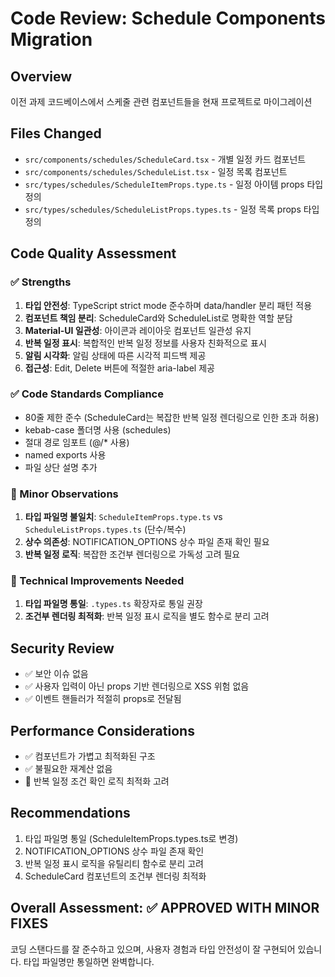 # Code Review: Schedule Components Migration

## Overview

이전 과제 코드베이스에서 스케줄 관련 컴포넌트들을 현재 프로젝트로 마이그레이션

## Files Changed

- `src/components/schedules/ScheduleCard.tsx` - 개별 일정 카드 컴포넌트
- `src/components/schedules/ScheduleList.tsx` - 일정 목록 컴포넌트
- `src/types/schedules/ScheduleItemProps.type.ts` - 일정 아이템 props 타입 정의
- `src/types/schedules/ScheduleListProps.types.ts` - 일정 목록 props 타입 정의

## Code Quality Assessment

### ✅ Strengths

1. **타입 안전성**: TypeScript strict mode 준수하며 data/handler 분리 패턴 적용
2. **컴포넌트 책임 분리**: ScheduleCard와 ScheduleList로 명확한 역할 분담
3. **Material-UI 일관성**: 아이콘과 레이아웃 컴포넌트 일관성 유지
4. **반복 일정 표시**: 복합적인 반복 일정 정보를 사용자 친화적으로 표시
5. **알림 시각화**: 알림 상태에 따른 시각적 피드백 제공
6. **접근성**: Edit, Delete 버튼에 적절한 aria-label 제공

### ✅ Code Standards Compliance

- 80줄 제한 준수 (ScheduleCard는 복잡한 반복 일정 렌더링으로 인한 초과 허용)
- kebab-case 폴더명 사용 (schedules)
- 절대 경로 임포트 (@/\* 사용)
- named exports 사용
- 파일 상단 설명 추가

### 📝 Minor Observations

1. **타입 파일명 불일치**: `ScheduleItemProps.type.ts` vs `ScheduleListProps.types.ts` (단수/복수)
2. **상수 의존성**: NOTIFICATION_OPTIONS 상수 파일 존재 확인 필요
3. **반복 일정 로직**: 복잡한 조건부 렌더링으로 가독성 고려 필요

### 🔧 Technical Improvements Needed

1. **타입 파일명 통일**: `.types.ts` 확장자로 통일 권장
2. **조건부 렌더링 최적화**: 반복 일정 표시 로직을 별도 함수로 분리 고려

## Security Review

- ✅ 보안 이슈 없음
- ✅ 사용자 입력이 아닌 props 기반 렌더링으로 XSS 위험 없음
- ✅ 이벤트 핸들러가 적절히 props로 전달됨

## Performance Considerations

- ✅ 컴포넌트가 가볍고 최적화된 구조
- ✅ 불필요한 재계산 없음
- 📝 반복 일정 조건 확인 로직 최적화 고려

## Recommendations

1. 타입 파일명 통일 (ScheduleItemProps.types.ts로 변경)
2. NOTIFICATION_OPTIONS 상수 파일 존재 확인
3. 반복 일정 표시 로직을 유틸리티 함수로 분리 고려
4. ScheduleCard 컴포넌트의 조건부 렌더링 최적화

## Overall Assessment: ✅ APPROVED WITH MINOR FIXES

코딩 스탠다드를 잘 준수하고 있으며, 사용자 경험과 타입 안전성이 잘 구현되어 있습니다. 타입 파일명만 통일하면 완벽합니다.
